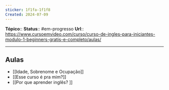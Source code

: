 ```yaml
---
sticker: 1f1fa-1f1f8
Created: 2024-07-09
---
```

**Tópico**::
**Status**::  #em-progresso 
**Url**:: https://www.cursoemvideo.com/curso/curso-de-ingles-para-iniciantes-modulo-1-beginners-gratis-e-completo/aulas/

--- 

## Aulas
-  [[Idade, Sobrenome e Ocupação]]
- [[Esse curso é pra mim?]]
- [[Por que aprender inglês? ]]